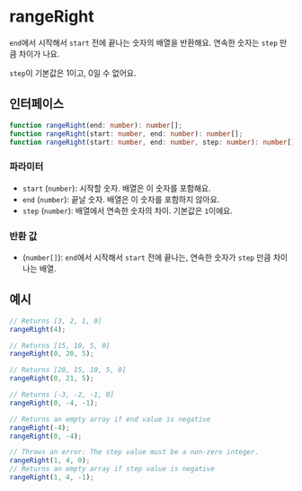# rangeRight

`end`에서 시작해서 `start` 전에 끝나는 숫자의 배열을 반환해요. 연속한 숫자는 `step` 만큼 차이가 나요.

`step`이 기본값은 1이고, 0일 수 없어요.

## 인터페이스

```typescript
function rangeRight(end: number): number[];
function rangeRight(start: number, end: number): number[];
function rangeRight(start: number, end: number, step: number): number[];
```

### 파라미터

- `start` (`number`): 시작할 숫자. 배열은 이 숫자를 포함해요.
- `end` (`number`): 끝날 숫자. 배열은 이 숫자를 포함하지 않아요.
- `step` (`number`): 배열에서 연속한 숫자의 차이. 기본값은 `1`이에요.

### 반환 값

- (`number[]`): `end`에서 시작해서 `start` 전에 끝나는, 연속한 숫자가 `step` 만큼 차이나는 배열.

## 예시

```typescript
// Returns [3, 2, 1, 0]
rangeRight(4);

// Returns [15, 10, 5, 0]
rangeRight(0, 20, 5);

// Returns [20, 15, 10, 5, 0]
rangeRight(0, 21, 5);

// Returns [-3, -2, -1, 0]
rangeRight(0, -4, -1);

// Returns an empty array if end value is negative 
rangeRight(-4);
rangeRight(0, -4);

// Throws an error: The step value must be a non-zero integer.
rangeRight(1, 4, 0);
// Returns an empty array if step value is negative
rangeRight(1, 4, -1);
```
